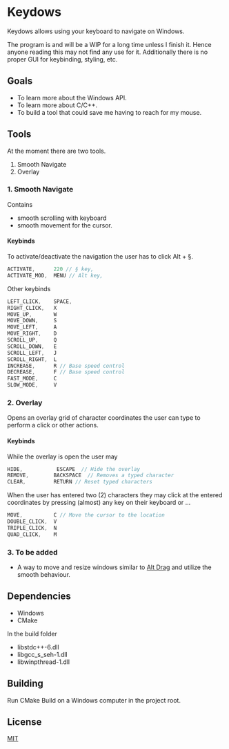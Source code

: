 # Keydows
Keydows allows using your keyboard to navigate on Windows.

The program is and will be a WIP for a long time unless I finish it. Hence anyone reading this may not find any use for it. Additionally there is no proper GUI for keybinding, styling, etc.

## Goals
- To learn more about the Windows API.
- To learn more about C/C++.
- To build a tool that could save me having to reach for my mouse.

## Tools
At the moment there are two tools.
1. Smooth Navigate
2. Overlay 

### 1. Smooth Navigate
Contains
- smooth scrolling with keyboard
- smooth movement for the cursor.

#### Keybinds
To activate/deactivate the navigation the user has to click Alt + §.
```cpp
ACTIVATE,      220 // § key,
ACTIVATE_MOD,  MENU // Alt key,
```

Other keybinds
```cpp
LEFT_CLICK,    SPACE,
RIGHT_CLICK,   X
MOVE_UP,       W
MOVE_DOWN,     S
MOVE_LEFT,     A
MOVE_RIGHT,    D
SCROLL_UP,     Q
SCROLL_DOWN,   E
SCROLL_LEFT,   J
SCROLL_RIGHT,  L
INCREASE,      R // Base speed control
DECREASE,      F // Base speed control
FAST_MODE,     C
SLOW_MODE,     V
```


### 2. Overlay
Opens an overlay grid of character coordinates the user can type to perform a click or other actions.

#### Keybinds
While the overlay is open the user may
```cpp
HIDE,           ESCAPE  // Hide the overlay
REMOVE,        BACKSPACE  // Removes a typed character
CLEAR,         RETURN // Reset typed characters
```
When the user has entered two (2) characters they may
click at the entered coordinates by pressing (almost) any key on their keyboard or ...
```cpp
MOVE,          C // Move the cursor to the location
DOUBLE_CLICK,  V
TRIPLE_CLICK,  N
QUAD_CLICK,    M
```

### 3. To be added
- A way to move and resize windows similar to [Alt Drag](https://stefansundin.github.io/altdrag/) and utilize the smooth behaviour.

## Dependencies
- Windows
- CMake

In the build folder
- libstdc++-6.dll
- libgcc_s_seh-1.dll
- libwinpthread-1.dll

## Building
Run CMake Build on a Windows computer in the project root.

## License
[MIT](https://choosealicense.com/licenses/mit/)